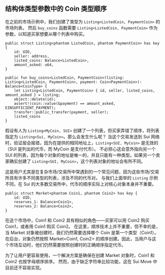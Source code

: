## 结构体类型参数中的 Coin 类型顺序

在之前的市场示例中，我们创建了类型为 `Listing<ListedCoin, PaymentCoin>` 的市场列表。
然后 `buy_coins` 函数需要 `Listing<ListedCoin, PaymentCoin>` 作为参数，以知道买家想要从哪个列表中购买。

```move
public struct Listing<phantom ListedCoin, phantom PaymentCoin> has key {
    id: UID,
    seller: address,
    listed_coins: Balance<ListedCoin>,
    amount_asked: u64,
}

public fun buy_coins<ListedCoin, PaymentCoin>(listing: Listing<ListedCoin, PaymentCoin>, payment: Coin<PaymentCoin>): Balance<CoinType> {
    let Listing<ListedCoin, PaymentCoin> { id, seller, listed_coins, amount_asked } = listing;
    object::delete(id);
    assert!(coin::value(&payment) == amount_asked, EINSUFFICIENT_PAYMENT);
    transfer::public_transfer(payment, seller);
    listed_coins
}
```

假设有人为 `Listing<MyCoin, SUI>` 创建了一个列表，但买家弄错了顺序，将列表指定为 `Listing<Sui, MyCoin>`。那么会发生什么呢？
当这个交易发送到 Sui 网络时，验证层会报错，因为在提供的相同地址上，`Listing<SUI, MyCoin>` 是无效的（SUI 是列出的代币，而 MyCoin 是支付代币）。
不必担心这会意外指向另一个 SUI 的列表，因为每个对象的地址是唯一的，并且只能有一种类型。如果另一个卖家确实创建了 `Listing<SUI, MyCoin>`，这个列表对象的地址会有所不同。

这是用户尤其是在复杂市场/交易所中常遇到的一个常见问题，因为这些市场/交易所具有许多不同类型的列表，涉及不同的代币对。
与我们上面举的 `Listing` 示例不同，在 Sui 的大多数交易所中，代币的顺序实际上对核心对象本身并不重要。

```move
public struct Market<phantom Coin1, phantom Coin2> has key {
    id: UID,
    reserves_1: Balance<Coin1>,
    reserves_2: Balance<Coin2>,
}
```
在这个市场中，Coin1 和 Coin2 具有相似的角色——买家可以用 Coin2 购买 Coin1，或者用 Coin1 购买 Coin2。
在这里，顺序技术上并不重要，但不幸的是，当 Market 对象被创建时，我们仍然需要选择哪个 Coin 是第一个类型（Coin1）。
在后台，对象仍然按照 Market<Coin1, Coin2> 的顺序创建。因此，当用户与这个市场互动时，他们仍然需要按照创建时的正确顺序指定代币。

为了让用户更容易使用，一个解决方案是确保在创建 Market 对象时，Coin1 和 Coin2 也按字母顺序排序。
然而，由于缺乏字符串比较功能，这在 Sui Move 中目前还不容易实现。